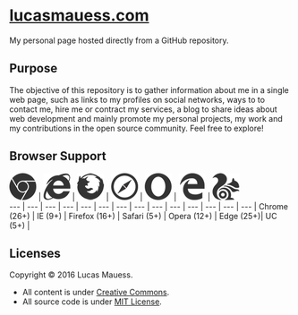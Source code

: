 # [lucasmauess.com](http://lucasmauess.com/)

My personal page hosted directly from a GitHub repository.

## Purpose

The objective of this repository is to gather information about me in a single web page, such as links to my profiles on social networks, ways to to contact me, hire me or contract my services, a blog to share ideas about web development and mainly promote my personal projects, my work and my contributions in the open source community. Feel free to explore!

## Browser Support

![Google Chrome](images/_chrome.png?raw=true) | ![Internet Explorer](images/_ie.png?raw=true) | ![Mozilla Firefox](images/_firefox.png?raw=true) | ![Apple Safari](images/_safari.png?raw=true) | ![Opera](images/_opera.png?raw=true) | ![Microsoft Edge](images/_edge.png?raw=true) | ![UC Browser](images/_uc.png?raw=true)  
 --- | --- | --- | --- | --- | --- | --- |		 --- | --- | --- | --- | --- | --- | --- |
 Chrome (26+) | IE (9+) | Firefox (16+) | Safari (5+) | Opera (12+) | Edge (25+)| UC (5+) |

## Licenses

Copyright © 2016 Lucas Mauess. 

* All content is under  [Creative Commons](http://creativecommons.org/licenses/by-nc-sa/4.0/).
* All source code is under [MIT License](http://mit-license.org/).